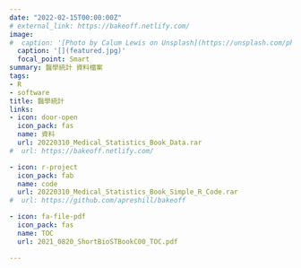 ```yaml
---
date: "2022-02-15T00:00:00Z"
# external_link: https://bakeoff.netlify.com/
image:
#  caption: '[Photo by Calum Lewis on Unsplash](https://unsplash.com/photos/rkT_TG5NKF8)'
  caption: '[](featured.jpg)'
  focal_point: Smart
summary: 醫學統計 資料檔案
tags:
- R
- software
title: 醫學統計
links:
- icon: door-open
  icon_pack: fas
  name: 資料
  url: 20220310_Medical_Statistics_Book_Data.rar
#  url: https://bakeoff.netlify.com/

- icon: r-project
  icon_pack: fab
  name: code
  url: 20220310_Medical_Statistics_Book_Simple_R_Code.rar
#  url: https://github.com/apreshill/bakeoff

- icon: fa-file-pdf
  icon_pack: fas
  name: TOC
  url: 2021_0820_ShortBioSTBookC00_TOC.pdf

---
```


